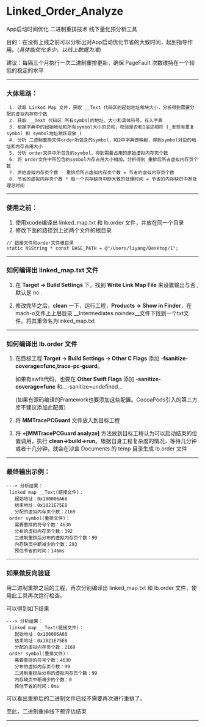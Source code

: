 # Linked_Order_Analyze
App启动时间优化 二进制重排技术 线下量化预分析工具

目的：在没有上线之前可以分析出对App启动优化节省的大致时间，起到指导作用。(_具体能优化多少，以线上数据为准_)

建议：每隔三个月执行一次二进制重排更新，确保 PageFault 次数维持在一个较低的稳定的水平

---

### 大体思路：
```
 1. 读取 Linked Map 文件，获取 __Text 代码区的起始地址和块大小，分析得到需要分配的虚拟内存页个数
 2. 获取 __Text 代码区 所有symbol的地址、大小和具体符号，存入字典
 3. 根据字典中的起始地址和所有symbol大小的总和，校验是否和1描述相符 (_发现有重复 symbol 和 symbol地址跳跃现象_)
 4. 分析 二进制重排文件order所包含的symbol，和2中字典做映射，得到symbol对应的地址和内存占用大小
 5. 分析 order文件中所包含的symbol，得到需要占用的原始虚拟内存页个数
 6. 将 order文件中所包含的symbol内存占用大小相加，分析得到 重排后所占虚拟内存页个数
 7. 原始虚拟内存页个数 - 重排后所占虚拟内存页个数 = 节省的虚拟内存页个数
 8. 节省的虚拟内存页个数 * 每一个内存缺页中断大致的处理时间 = 节省的内存缺页中断处理总时间
 ```

---

### 使用之前：
1. 使用xcode编译出 linked_map.txt 和 lb.order 文件，并放在同一个目录
2. 修改下面的路径到上述两个文件的根目录
```
// 链接文件和order文件根目录
static NSString * const BASE_PATH = @"/Users/liyang/Desktop/1"; 
```

---

### 如何编译出 linked_map.txt 文件

1. 在 __Target -> Build Settings__ 下，找到 __Write Link Map File__ 来设置输出与否 , 默认是 no .

2. 修改完毕之后，__clean__ 一下，运行工程，__Products -> Show in Finder__，在mach-o文件上上层目录 __Intermediates.noindex__文件下找到一个txt文件。将其重命名为linked_map.txt

--- 

### 如何编译出 lb.order 文件

1. 在目标工程 __Target -> Build Settings -> Other C Flags__ 添加 __-fsanitize-coverage=func,trace-pc-guard__。

    如果有swfit代码，也要在 __Other Swift Flags__ 添加 __-sanitize-coverage=func__ 和__-sanitize=undefined__
    
    (如果有源码编译的Framework也要添加这些配置。CocoaPods引入的第三方库不建议添加此配置）

2. 将 __MMTracePCGuard__ 文件放入到目标工程
3. 将 __+[MMTracePCGuard analyze]__ 方法放到目标工程认为可以启动结束的位置调用，执行 __clean->build->run__。根据自身工程复杂度的情况，等待几分钟或者十几分钟，就会在沙盒 Documents 的 temp 目录生成 lb.order 文件


---

### 最终输出示例：
```
---> 分析结果：
 linked map __Text(链接文件)：
   起始地址：0x100006A60
   结束地址：0x1021E75E8
   分配的虚拟内存页个数：2169
 order symbol(重排文件)：
   需要重排的符号个数：4630
   分布的虚拟内存页个数：392
   二进制重排后分布的虚拟内存页个数：99
   内存缺页中断减少的个数：293
   预估节省的时间：146ms
   ```

---

### 如果做反向验证

用二进制重排之后的工程，再次分别编译出 linked_map.txt 和 lb.order 文件，使用此工具再次运行检查。

可以得到如下结果

```
---> 分析结果：
 linked map __Text(链接文件)：
   起始地址：0x100006A60
   结束地址：0x1021E75E8
   分配的虚拟内存页个数：2169
 order symbol(重排文件)：
   需要重排的符号个数：4630
   分布的虚拟内存页个数：99
   二进制重排后分布的虚拟内存页个数：99
   内存缺页中断减少的个数：0
   预估节省的时间：0ms
   ```

可以看出重排后的二进制文件已经不需要再次进行重排了。

至此，二进制重排线下预评估结束

---
